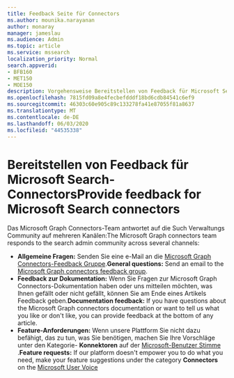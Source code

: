 ```yaml
---
title: Feedback Seite für Connectors
ms.author: mounika.narayanan
author: monaray
manager: jameslau
ms.audience: Admin
ms.topic: article
ms.service: mssearch
localization_priority: Normal
search.appverid:
- BFB160
- MET150
- MOE150
description: Vorgehensweise Bereitstellen von Feedback für Microsoft Search Connectors
ms.openlocfilehash: 7815fd09a8e4fecbefdddf18bd6cdb84541c6ef9
ms.sourcegitcommit: 46303c60e905c89c133278fa41e87055f81a8637
ms.translationtype: MT
ms.contentlocale: de-DE
ms.lasthandoff: 06/03/2020
ms.locfileid: "44535338"
---
```

# <a name="provide-feedback-for-microsoft-search-connectors"></a><span data-ttu-id="46a14-103">Bereitstellen von Feedback für Microsoft Search-Connectors</span><span class="sxs-lookup"><span data-stu-id="46a14-103">Provide feedback for Microsoft Search connectors</span></span>

<span data-ttu-id="46a14-104">Das Microsoft Graph Connectors-Team antwortet auf die Such Verwaltungs Community auf mehreren Kanälen:</span><span class="sxs-lookup"><span data-stu-id="46a14-104">The Microsoft Graph connectors team responds to the search admin community across several channels:</span></span>

* <span data-ttu-id="46a14-105">**Allgemeine Fragen:** Senden Sie eine e-Mail an die [Microsoft Graph Connectors-Feedback Gruppe](mailto:MicrosoftGraphConnectorsFeedback@service.microsoft.com).</span><span class="sxs-lookup"><span data-stu-id="46a14-105">**General questions:** Send an email to the [Microsoft Graph connectors feedback group](mailto:MicrosoftGraphConnectorsFeedback@service.microsoft.com).</span></span>
* <span data-ttu-id="46a14-106">**Feedback zur Dokumentation:** Wenn Sie Fragen zur Microsoft Graph Connectors-Dokumentation haben oder uns mitteilen möchten, was Ihnen gefällt oder nicht gefällt, können Sie am Ende eines Artikels Feedback geben.</span><span class="sxs-lookup"><span data-stu-id="46a14-106">**Documentation feedback:** If you have questions about the Microsoft Graph connectors documentation or want to tell us what you like or don't like, you can provide feedback at the bottom of any article.</span></span>
* <span data-ttu-id="46a14-107">**Feature-Anforderungen:** Wenn unsere Plattform Sie nicht dazu befähigt, das zu tun, was Sie benötigen, machen Sie Ihre Vorschläge unter den Kategorie- **Konnektoren** auf der [Microsoft-Benutzer Stimme](https://microsoftsearch.uservoice.com/forums/926998-connectors) .</span><span class="sxs-lookup"><span data-stu-id="46a14-107">**Feature requests:** If our platform doesn't empower you to do what you need, make your feature suggestions under the category **Connectors** on the [Microsoft User Voice](https://microsoftsearch.uservoice.com/forums/926998-connectors)</span></span>
